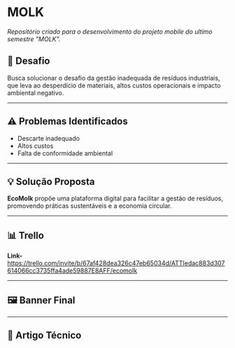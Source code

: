# MOLK

*Repositório criado para o desenvolvimento do projeto mobile do ultimo semestre "MOLK".*

## 🧩 Desafio

Busca solucionar o desafio da gestão inadequada de resíduos industriais, que leva ao desperdício de materiais, altos custos operacionais e impacto ambiental negativo.

---

## ⚠️ Problemas Identificados

- Descarte inadequado  
- Altos custos  
- Falta de conformidade ambiental  

---

## 💡 Solução Proposta

**EcoMolk** propõe uma plataforma digital para facilitar a gestão de resíduos, promovendo práticas sustentáveis e a economia circular.

---

## 📊 Trello

**Link-**  https://trello.com/invite/b/67af428dea326c47eb65034d/ATTIedac883d307614066cc3735ffa4ade59887E8AFF/ecomolk

---

## 🖼️ Banner Final

---

## 🧠 Artigo Técnico 





